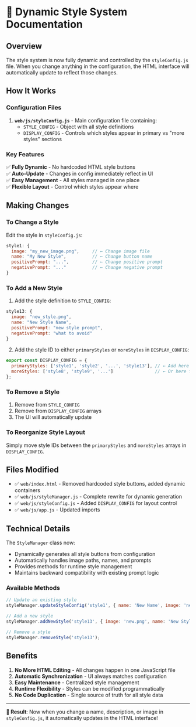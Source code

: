 # 🎨 Dynamic Style System Documentation

## Overview

The style system is now fully dynamic and controlled by the `styleConfig.js` file. When you change anything in the configuration, the HTML interface will automatically update to reflect those changes.

## How It Works

### Configuration Files

1. **`web/js/styleConfig.js`** - Main configuration file containing:
   - `STYLE_CONFIG` - Object with all style definitions
   - `DISPLAY_CONFIG` - Controls which styles appear in primary vs "more styles" sections

### Key Features

✅ **Fully Dynamic** - No hardcoded HTML style buttons  
✅ **Auto-Update** - Changes in config immediately reflect in UI  
✅ **Easy Management** - All styles managed in one place  
✅ **Flexible Layout** - Control which styles appear where  

## Making Changes

### To Change a Style

Edit the style in `styleConfig.js`:

```javascript
style1: {
  image: "my_new_image.png",     // ← Change image file
  name: "My New Style",          // ← Change button name
  positivePrompt: "...",         // ← Change positive prompt
  negativePrompt: "..."          // ← Change negative prompt
}
```

### To Add a New Style

1. Add the style definition to `STYLE_CONFIG`:

```javascript
style13: {
  image: "new_style.png",
  name: "New Style Name",
  positivePrompt: "new style prompt",
  negativePrompt: "what to avoid"
}
```

2. Add the style ID to either `primaryStyles` or `moreStyles` in `DISPLAY_CONFIG`:

```javascript
export const DISPLAY_CONFIG = {
  primaryStyles: ['style1', 'style2', '...', 'style13'], // ← Add here for main section
  moreStyles: ['style8', 'style9', '...']                // ← Or here for "more styles"
};
```

### To Remove a Style

1. Remove from `STYLE_CONFIG`
2. Remove from `DISPLAY_CONFIG` arrays
3. The UI will automatically update

### To Reorganize Style Layout

Simply move style IDs between the `primaryStyles` and `moreStyles` arrays in `DISPLAY_CONFIG`.

## Files Modified

- ✅ `web/index.html` - Removed hardcoded style buttons, added dynamic containers
- ✅ `web/js/styleManager.js` - Complete rewrite for dynamic generation
- ✅ `web/js/styleConfig.js` - Added `DISPLAY_CONFIG` for layout control
- ✅ `web/js/app.js` - Updated imports

## Technical Details

The `StyleManager` class now:
- Dynamically generates all style buttons from configuration
- Automatically handles image paths, names, and prompts
- Provides methods for runtime style management
- Maintains backward compatibility with existing prompt logic

### Available Methods

```javascript
// Update an existing style
styleManager.updateStyleConfig('style1', { name: 'New Name', image: 'new.png' });

// Add a new style
styleManager.addNewStyle('style13', { image: 'new.png', name: 'New Style', ... });

// Remove a style
styleManager.removeStyle('style13');
```

## Benefits

1. **No More HTML Editing** - All changes happen in one JavaScript file
2. **Automatic Synchronization** - UI always matches configuration
3. **Easy Maintenance** - Centralized style management
4. **Runtime Flexibility** - Styles can be modified programmatically
5. **No Code Duplication** - Single source of truth for all style data

---

**🎯 Result**: Now when you change a name, description, or image in `styleConfig.js`, it automatically updates in the HTML interface!

